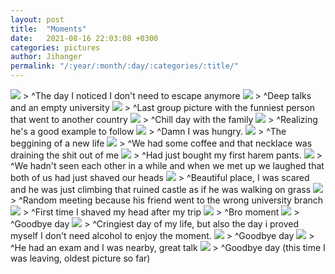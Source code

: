 ```yaml
---
layout: post
title:  "Moments"
date:   2021-08-16 22:03:08 +0300
categories: pictures
author: Jihanger
permalink: "/:year/:month/:day/:categories/:title/"
---
```

<img src="{{ site.baseurl }}//assets/alice.jpeg">
> ^The day I noticed I don't need to escape anymore


<img src="{{ site.baseurl }}//assets/assouma.jpeg">
> ^Deep talks and an empty university

<img src="{{ site.baseurl }}//assets/blockf.jpeg">
> ^Last group picture with the funniest person that went to another country

<img src="{{ site.baseurl }}//assets/cilya.jpeg">
> ^Chill day with the family


<img src="{{ site.baseurl }}//assets/dad.jpeg">
> ^Realizing he's a good example to follow

<img src="{{ site.baseurl }}//assets/daniella.jpeg">
> ^Damn I was hungry.

<img src="{{ site.baseurl }}//assets/fabin.jpeg">
> ^The beggining of a new life


<img src="{{ site.baseurl }}//assets/fadel.jpeg">
> ^We had some coffee and that necklace was draining the shit out of me


<img src="{{ site.baseurl }}//assets/givan.jpeg">
> ^Had just bought my first harem pants.


<img src="{{ site.baseurl }}//assets/jakey.jpeg">
> ^We hadn't seen each other in a while and when we met up we laughed that both of us had just shaved our heads


<img src="{{ site.baseurl }}//assets/jamil.jpeg">
> ^Beautiful place, I was scared and he was just climbing that ruined castle as if he was walking on grass


<img src="{{ site.baseurl }}//assets/jawad.jpeg">
> ^Random meeting because his friend went to the wrong university branch


<img src="{{ site.baseurl }}//assets/ju.jpeg">
> ^First time I shaved my head after my trip


<img src="{{ site.baseurl }}//assets/khoder.jpeg">
> ^Bro moment


<img src="{{ site.baseurl }}//assets/nina.jpeg">
> ^Goodbye day


<img src="{{ site.baseurl }}//assets/peeps1.jpeg">
> ^Cringiest day of my life, but also the day i proved myself I don't need alcohol to enjoy the moment.


<img src="{{ site.baseurl }}//assets/serena2.jpeg">
> ^Goodbye day


<img src="{{ site.baseurl }}//assets/shadi.jpeg">
> ^He had an exam and I was nearby, great talk


<img src="{{ site.baseurl }}//assets/theo.jpeg">
> ^Goodbye day (this time I was leaving, oldest picture so far)
